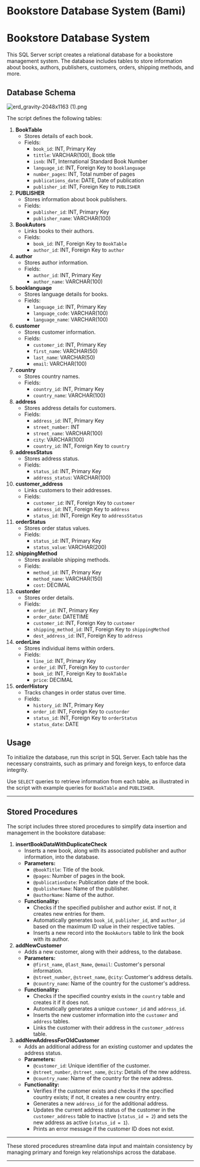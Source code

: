 # Bookstore Database System (Bami)

# Bookstore Database System

This SQL Server script creates a relational database for a bookstore management system. The database includes tables to store information about books, authors, publishers, customers, orders, shipping methods, and more.

## Database Schema

![erd_gravity-2048x1163 (1).png](erd_gravity-2048x1163_(1).png)

The script defines the following tables:

1. **BookTable**
    - Stores details of each book.
    - Fields:
        - `book_id`: INT, Primary Key
        - `tittle`: VARCHAR(100), Book title
        - `isnb`: INT, International Standard Book Number
        - `language_id`: INT, Foreign Key to `booklanguage`
        - `number_pages`: INT, Total number of pages
        - `publications_date`: DATE, Date of publication
        - `publisher_id`: INT, Foreign Key to `PUBLISHER`
2. **PUBLISHER**
    - Stores information about book publishers.
    - Fields:
        - `publisher_id`: INT, Primary Key
        - `publisher_name`: VARCHAR(100)
3. **BookAutors**
    - Links books to their authors.
    - Fields:
        - `book_id`: INT, Foreign Key to `BookTable`
        - `author_id`: INT, Foreign Key to `author`
4. **author**
    - Stores author information.
    - Fields:
        - `author_id`: INT, Primary Key
        - `author_name`: VARCHAR(100)
5. **booklanguage**
    - Stores language details for books.
    - Fields:
        - `language_id`: INT, Primary Key
        - `language_code`: VARCHAR(100)
        - `language_name`: VARCHAR(100)
6. **customer**
    - Stores customer information.
    - Fields:
        - `customer_id`: INT, Primary Key
        - `first_name`: VARCHAR(50)
        - `last_name`: VARCHAR(50)
        - `email`: VARCHAR(100)
7. **country**
    - Stores country names.
    - Fields:
        - `country_id`: INT, Primary Key
        - `country_name`: VARCHAR(100)
8. **address**
    - Stores address details for customers.
    - Fields:
        - `address_id`: INT, Primary Key
        - `street_number`: INT
        - `street_name`: VARCHAR(100)
        - `city`: VARCHAR(100)
        - `country_id`: INT, Foreign Key to `country`
9. **addressStatus**
    - Stores address status.
    - Fields:
        - `status_id`: INT, Primary Key
        - `address_status`: VARCHAR(100)
10. **customer_address**
    - Links customers to their addresses.
    - Fields:
        - `customer_id`: INT, Foreign Key to `customer`
        - `address_id`: INT, Foreign Key to `address`
        - `status_id`: INT, Foreign Key to `addressStatus`
11. **orderStatus**
    - Stores order status values.
    - Fields:
        - `status_id`: INT, Primary Key
        - `status_value`: VARCHAR(200)
12. **shippingMethod**
    - Stores available shipping methods.
    - Fields:
        - `method_id`: INT, Primary Key
        - `method_name`: VARCHAR(150)
        - `cost`: DECIMAL
13. **custorder**
    - Stores order details.
    - Fields:
        - `order_id`: INT, Primary Key
        - `order_date`: DATETIME
        - `customer_id`: INT, Foreign Key to `customer`
        - `shipping_method_id`: INT, Foreign Key to `shippingMethod`
        - `dest_address_id`: INT, Foreign Key to `address`
14. **orderLine**
    - Stores individual items within orders.
    - Fields:
        - `line_id`: INT, Primary Key
        - `order_id`: INT, Foreign Key to `custorder`
        - `book_id`: INT, Foreign Key to `BookTable`
        - `price`: DECIMAL
15. **orderHistory**
    - Tracks changes in order status over time.
    - Fields:
        - `history_id`: INT, Primary Key
        - `order_id`: INT, Foreign Key to `custorder`
        - `status_id`: INT, Foreign Key to `orderStatus`
        - `status_date`: DATE

## Usage

To initialize the database, run this script in SQL Server. Each table has the necessary constraints, such as primary and foreign keys, to enforce data integrity.

Use `SELECT` queries to retrieve information from each table, as illustrated in the script with example queries for `BookTable` and `PUBLISHER`.

---

## Stored Procedures

The script includes three stored procedures to simplify data insertion and management in the bookstore database:

1. **insertBookDataWithDuplicateCheck**
    - Inserts a new book, along with its associated publisher and author information, into the database.
    - **Parameters:**
        - `@bookTitle`: Title of the book.
        - `@pages`: Number of pages in the book.
        - `@publicationDate`: Publication date of the book.
        - `@publisherName`: Name of the publisher.
        - `@authorName`: Name of the author.
    - **Functionality:**
        - Checks if the specified publisher and author exist. If not, it creates new entries for them.
        - Automatically generates `book_id`, `publisher_id`, and `author_id` based on the maximum ID value in their respective tables.
        - Inserts a new record into the `BookAutors` table to link the book with its author.
2. **addNewCustomer**
    - Adds a new customer, along with their address, to the database.
    - **Parameters:**
        - `@first_name`, `@last_Name`, `@email`: Customer's personal information.
        - `@street_number`, `@street_name`, `@city`: Customer's address details.
        - `@country_name`: Name of the country for the customer's address.
    - **Functionality:**
        - Checks if the specified country exists in the `country` table and creates it if it does not.
        - Automatically generates a unique `customer_id` and `address_id`.
        - Inserts the new customer information into the `customer` and `address` tables.
        - Links the customer with their address in the `customer_address` table.
3. **addNewAddressForOldCustomer**
    - Adds an additional address for an existing customer and updates the address status.
    - **Parameters:**
        - `@customer_id`: Unique identifier of the customer.
        - `@street_number`, `@street_name`, `@city`: Details of the new address.
        - `@country_name`: Name of the country for the new address.
    - **Functionality:**
        - Verifies if the customer exists and checks if the specified country exists; if not, it creates a new country entry.
        - Generates a new `address_id` for the additional address.
        - Updates the current address status of the customer in the `customer_address` table to inactive (`status_id = 2`) and sets the new address as active (`status_id = 1`).
        - Prints an error message if the customer ID does not exist.

---

These stored procedures streamline data input and maintain consistency by managing primary and foreign key relationships across the database.

---
